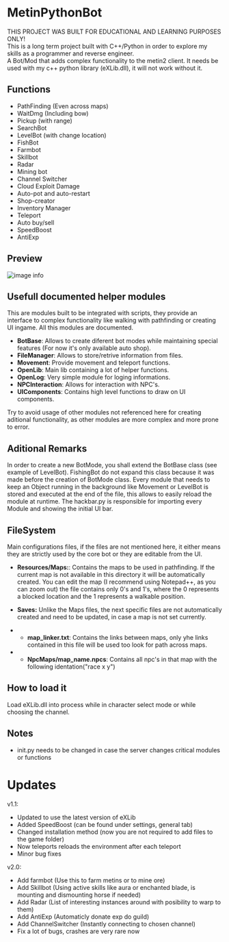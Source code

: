 # MetinPythonBot
THIS PROJECT WAS BUILT FOR EDUCATIONAL AND LEARNING PURPOSES ONLY!<br>
This is a long term project built with C++/Python in order to explore my skills as a programmer and reverse engineer.<br>
A Bot/Mod that adds complex functionality to the metin2 client. It needs be used with my c++ python library (eXLib.dll), it will not work without it.<br>

## Functions
- PathFinding (Even across maps)
- WaitDmg (Including bow)
- Pickup (with range)
- SearchBot
- LevelBot (with change location)
- FishBot
- Farmbot
- Skillbot
- Radar
- Mining bot
- Channel Switcher
- Cloud Exploit Damage
- Auto-pot and auto-restart
- Shop-creator
- Inventory Manager
- Teleport
- Auto buy/sell
- SpeedBoost
- AntiExp

## Preview
![image info](https://i.gyazo.com/b1fa500eeaadabc1be91cc7b89782647.jpg)

## Usefull documented helper modules
This are modules built to be integrated with scripts, they provide an interface to complex functionality like walking with pathfinding or creating UI ingame.
All this modules are documented.

- <b>BotBase</b>: Allows to create diferent bot modes while maintaining special features (For now it's only available auto shop).
- <b>FileManager</b>: Allows to store/retrive information from files.
- <b>Movement</b>: Provide movement and teleport functions.
- <b>OpenLib</b>: Main lib containing a lot of helper functions.
- <b>OpenLog</b>: Very simple module for loging informations.
- <b>NPCInteraction</b>: Allows for interaction with NPC's.
- <b>UIComponents</b>: Contains high level functions to draw on UI components.

Try to avoid usage of other modules not referenced here for creating aditional functionality, as other modules are more complex and more prone to error.

## Aditional Remarks
In order to create a new BotMode, you shall extend the BotBase class (see example of LevelBot).
FishingBot do not expand this class because it was made before the creation of BotMode class. 
Every module that needs to keep an Object running in the background like Movement or LevelBot is stored and executed at the end of the file, this allows to easily reload the module at runtime.
The hackbar.py is responsible for importing every Module and showing the initial UI bar.

## FileSystem
Main configurations files, if the files are not mentioned here, it either means they are strictly used by the core bot or they are editable from the UI.

- <b>Resources/Maps:</b>: Contains the maps to be used in pathfinding. If the current map is not available in this directory it will be automatically created. You can edit the map (I recommend using Notepad++, as you can zoom out) the file contains only 0's and 1's, where the 0 represents a blocked location and the 1 represents a walkable position.

- <b>Saves:</b>
Unlike the Maps files, the next specific files are not automatically created and need to be updated, in case a map is not set currently.
- - <b>map_linker.txt</b>: Contains the links between maps, only yhe links contained in this file will be used too look for path across maps.
- - <b>NpcMaps/map_name.npcs</b>: Contains all npc's in that map with the following identation("race x y")

## How to load it
Load eXLib.dll into process while in character select mode or while choosing the channel.

## Notes
- init.py needs to be changed in case the server changes critical modules or functions


# Updates
v1.1:
- Updated to use the latest version of eXLib
- Added SpeedBoost (can be found under settings, general tab)
- Changed installation method (now you are not required to add files to the game folder)
- Now teleports reloads the environment after each teleport
- Minor bug fixes

v2.0:
- Add farmbot (Use this to farm metins or to mine ore)
- Add Skillbot (Using active skills like aura or enchanted blade, is mounting and dismounting horse if needed)
- Add Radar (List of interesting instances around with posibility to warp to them)
- Add AntiExp (Automaticly donate exp do guild)
- Add ChannelSwitcher (Instantly connecting to chosen channel)
- Fix a lot of bugs, crashes are very rare now